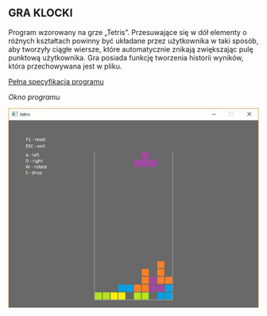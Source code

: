 ## GRA KLOCKI 
Program wzorowany na grze „Tetris”. Przesuwające się w dół elementy o różnych kształtach powinny być układane przez użytkownika w taki sposób, aby tworzyły ciągłe wiersze, które automatycznie znikają zwiększając pulę punktową użytkownika. Gra posiada funkcję tworzenia historii wyników, która przechowywana jest w pliku. 

[Pełna specyfikacja programu](https://www.dropbox.com/s/0q1mn6s00976f2q/Specyfikacja%5BTetris%5D.pdf?dl=0)


_Okno programu_

![Alt text](/img/gameplay.jpg?raw=true "GamePlay")
